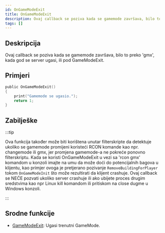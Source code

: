 ```yaml
---
id: OnGameModeExit
title: OnGameModeExit
description: Ovaj callback se poziva kada se gamemode završava, bilo to preko 'gmx', kada god se server ugasi, ili pod GameModeExit.
tags: []
---
```


## Deskripcija

Ovaj callback se poziva kada se gamemode završava, bilo to preko 'gmx', kada god se server ugasi, ili pod GameModeExit.

## Primjeri

```c
public OnGameModeExit()
{
    print("Gamemode se ugasio.");
    return 1;
}
```

## Zabilješke

:::tip

Ova funkcija također može biti korištena unutar filterskripte da detektuje ukoliko se gamemode promijeni koristeći RCON komande kao npr. changemode ili gmx, jer promjena gamemode-a ne pokreće ponovno filterskriptu. Kada se koristi OnGameModeExit u vezi sa 'rcon gmx' komandom u konzoli imajte na umu da može doći do potencijalnih bagova u klijentu, kao primjer ovoga je pretjerano pozivanje `RemoveBuildingForPlayer` tokom `OnGameModeInit` što može rezultirati da klijent crashuje. Ovaj callback se NEĆE pozvati ukoliko server crashuje ili ako ubijete proces drugim sredstvima kao npr Linux kill komandom ili pritiskom na close dugme u Windows konzoli.

:::

## Srodne funkcije

- [GameModeExit](../functions/GameModeExit.md): Ugasi trenutni GameMode.
